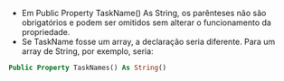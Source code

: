 - Em Public Property TaskName() As String, os parênteses não são obrigatórios e podem ser omitidos sem alterar o funcionamento da propriedade.
- Se TaskName fosse um array, a declaração seria diferente. Para um array de String, por exemplo, seria:

~~~vb
Public Property TaskNames() As String()
~~~